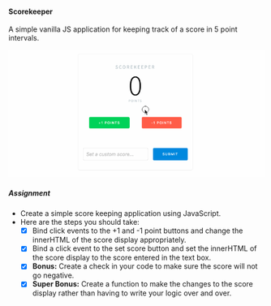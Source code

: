 #### Scorekeeper

A simple vanilla JS application for keeping track of a score in 5 point intervals.

![Scorekeeper Screenshot](https://raw.githubusercontent.com/mginnard/scorekeeper/master/static/img/scorekeeper.gif)

##### Assignment

- Create a simple score keeping application using JavaScript.
- Here are the steps you should take:
	- [x] Bind click events to the +1 and -1 point buttons and change the innerHTML of the score display appropriately.
	- [x] Bind a click event to the set score button and set the innerHTML of the score display to the score entered in the text box.
	- [x] **Bonus:** Create a check in your code to make sure the score will not go negative.
	- [x] **Super Bonus:** Create a function to make the changes to the score display rather than having to write your logic over and over.